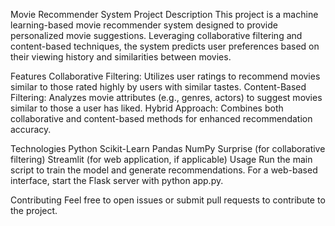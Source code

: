 Movie Recommender System
Project Description
This project is a machine learning-based movie recommender system designed to provide personalized movie suggestions. Leveraging collaborative filtering and content-based techniques, the system predicts user preferences based on their viewing history and similarities between movies.

Features
Collaborative Filtering: Utilizes user ratings to recommend movies similar to those rated highly by users with similar tastes. Content-Based Filtering: Analyzes movie attributes (e.g., genres, actors) to suggest movies similar to those a user has liked. Hybrid Approach: Combines both collaborative and content-based methods for enhanced recommendation accuracy.

Technologies
Python
Scikit-Learn
Pandas
NumPy
Surprise (for collaborative filtering)
Streamlit (for web application, if applicable)
Usage
Run the main script to train the model and generate recommendations. For a web-based interface, start the Flask server with python app.py.

Contributing
Feel free to open issues or submit pull requests to contribute to the project.
